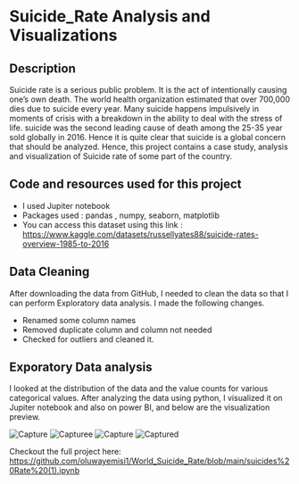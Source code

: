 # Suicide_Rate Analysis and Visualizations



## Description 
Suicide rate is a serious public problem. It is the act of intentionally causing one’s own death. The world health organization estimated that over 700,000 dies due to suicide every year. Many suicide happens impulsively in moments of crisis with a breakdown in the ability to deal with the stress of life. suicide was the second leading cause of death among the 25-35 year sold globally in 2016. Hence it is quite clear that suicide is a global concern that should be analyzed.
Hence, this project contains a case study, analysis and visualization of Suicide rate of some part of the country. 

## Code and resources used for this project 
* I used Jupiter notebook
* Packages used : pandas , numpy, seaborn, matplotlib
* You can access this dataset using this link : https://www.kaggle.com/datasets/russellyates88/suicide-rates-overview-1985-to-2016

## Data Cleaning
After downloading the data from GitHub, I needed to clean the data so that I can perform Exploratory data analysis. I made the following changes. 
*	Renamed some column names 
*	Removed duplicate column and column not needed
* Checked for outliers and cleaned it.

## Exporatory Data analysis
I looked at the distribution of the data and the value counts for various categorical values. After analyzing the data using python, I visualized it on Jupiter notebook and also on power BI, and below are the visualization preview.

![Capture](https://user-images.githubusercontent.com/48946643/177407333-43e367c2-b082-400e-8f68-674d31b27655.PNG)
![Capturee](https://user-images.githubusercontent.com/48946643/177407553-942dcf41-dd0d-453d-a799-bbe8f0e89523.PNG)
![Capture](https://user-images.githubusercontent.com/48946643/177409173-b4083d00-1ce9-47d5-92e5-eb86dbaab328.PNG)
![Captured](https://user-images.githubusercontent.com/48946643/177409206-a45cb04c-99b5-43a0-bb4f-9ea6d856397c.PNG)

Checkout the full project here: https://github.com/oluwayemisi1/World_Suicide_Rate/blob/main/suicides%20Rate%20(1).ipynb
